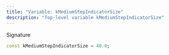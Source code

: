 ```yaml
---
title: "Variable: kMediumStepIndicatorSize"
description: "Top-level variable kMediumStepIndicatorSize"
---
```


Signature
```dart
const kMediumStepIndicatorSize = 40.0;
```
